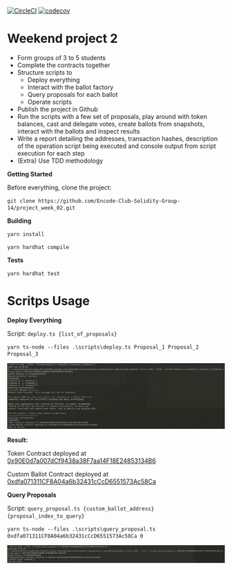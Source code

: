 [![CircleCI](https://dl.circleci.com/status-badge/img/gh/Encode-Club-Solidity-Group-14/project_week_02/tree/main.svg?style=svg)](https://dl.circleci.com/status-badge/redirect/gh/Encode-Club-Solidity-Group-14/project_week_02/tree/main)
[![codecov](https://codecov.io/gh/Encode-Club-Solidity-Group-14/project_week_02/branch/main/graph/badge.svg?token=ZISTHFFZFW)](https://codecov.io/gh/Encode-Club-Solidity-Group-14/project_week_02)

# Weekend project 2

- Form groups of 3 to 5 students
- Complete the contracts together
- Structure scripts to
  - Deploy everything
  - Interact with the ballot factory
  - Query proposals for each ballot
  - Operate scripts
- Publish the project in Github
- Run the scripts with a few set of proposals, play around with token balances, cast and delegate votes, create ballots from snapshots, interact with the ballots and inspect results
- Write a report detailing the addresses, transaction hashes, description of the operation script being executed and console output from script execution for each step
- (Extra) Use TDD methodology

**Getting Started**

Before everything, clone the project:

```
git clone https://github.com/Encode-Club-Solidity-Group-14/project_week_02.git
```

**Building**

```
yarn install
```

```
yarn hardhat compile
```

**Tests**

```
yarn hardhat test
```

# Scritps Usage

**Deploy Everything**

Script: ``deploy.ts {list_of_proposals}``

```
yarn ts-node --files .\scripts\deploy.ts Proposal_1 Proposal_2 Proposal_3
```

![Deploy](./docs/images/deploy.JPG)

**Result:**

Token Contract deployed at [0x90E0d7a007dCf9438a38F7aa14F18E24853134B6](https://ropsten.etherscan.io/address/0x90E0d7a007dCf9438a38F7aa14F18E24853134B6)

Custom Ballot Contract deployed at [0xdfa071311CF8A04a6b32431cCcD6551573Ac58Ca](https://ropsten.etherscan.io/address/0xdfa071311CF8A04a6b32431cCcD6551573Ac58Ca)

**Query Proposals**

Script: ``query_proposal.ts {custom_ballot_address} {proposal_index_to_query}``

```
yarn ts-node --files .\scripts\query_proposal.ts 0xdfa071311CF8A04a6b32431cCcD6551573Ac58Ca 0
```

![Query](./docs/images/queryProposal.JPG)




